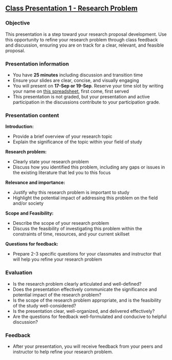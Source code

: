 ## [Class Presentation 1 - Research Problem](https://aselshall.github.io/rm/hw/class-presentation1)

### Objective

This presentation is a step toward your research proposal development.  Use this opportunity to refine your research problem through class feedback and discussion, ensuring you are on track for a clear, relevant, and feasible proposal.

### Presentation information
 - You have **25 minutes** including discussion and transition time
 - Ensure your slides are clear, concise, and visually engaging
 - You will present on **17-Sep or 19-Sep**. Reserve your time slot by writing your name on [this spreadsheet](https://docs.google.com/spreadsheets/d/1G-99MJ8G02TWRa-Wj1ddzGLvPtAC-wa310zh5G30alo/edit?usp=sharing), first come, first served
 - This presentation is not graded, but your presentation and active participation in the discussions contribute to your participation grade.

### Presentation content

**Introduction:**
 - Provide a brief overview of your research topic
 - Explain the significance of the topic within your field of study

**Research problem:**
 - Clearly state your research problem
 - Discuss how you identified this problem, including any gaps or issues in the existing literature that led you to this focus

**Relevance and importance:**
 - Justify why this research problem is important to study
 - Highlight the potential impact of addressing this problem on the field and/or society

**Scope and Feasibility:**
 - Describe the scope of your research problem
 - Discuss the feasibility of investigating this problem within the constraints of time, resources, and your current skillset

**Questions for feedback:**
 - Prepare 2-3 specific questions for your classmates and instructor that will help you refine your research problem


### Evaluation
 - Is the research problem clearly articulated and well-defined?
 - Does the presentation effectively communicate the significance and potential impact of the research problem?
 - Is the scope of the research problem appropriate, and is the feasibility of the study well-considered?
 - Is the presentation clear, well-organized, and delivered effectively?
 - Are the questions for feedback well-formulated and conducive to helpful discussion?

### Feedback
   - After your presentation, you will receive feedback from your peers and instructor to help refine your research problem.
